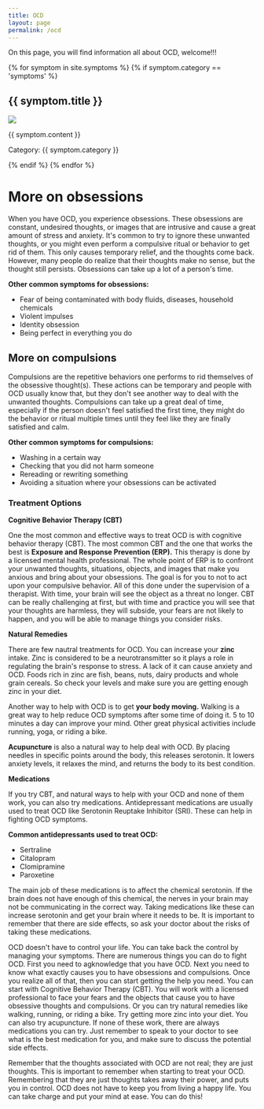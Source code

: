```yaml
---
title: OCD
layout: page
permalink: /ocd
---
```

On this page, you will find information all about OCD, welcome!!!



{% for symptom in site.symptoms %}
{% if symptom.category == 'symptoms' %}
<h2>{{ symptom.title }}</h2>
<p><img src="{{ symptom.image }}" /></p>
<p>{{ symptom.content }}</p>
<p>Category: {{ symptom.category }}</p>
{% endif %}
{% endfor %} 


# More on obsessions

When you have OCD, you experience obsessions. These obsessions are constant, undesired thoughts, or images that are intrusive and cause a great amount of stress and anxiety. It's common to try to ignore these unwanted thoughts, or you might even perform a compulsive ritual or behavior to get rid of them. This only causes temporary relief, and the thoughts come back. However, many people do realize that their thoughts make no sense, but the thought still persists. Obsessions can take up a lot of a person's time.

**Other common symptoms for obsessions:**
* Fear of being contaminated with body fluids, diseases, household chemicals
* Violent impulses
* Identity obsession
* Being perfect in everything you do

## More on compulsions

Compulsions are the repetitive behaviors one performs to rid themselves of the obsessive thought(s). These actions can be temporary and people with OCD usually know that, but they don't see another way to deal with the unwanted thoughts. Compulsions can take up a great deal of time, especially if the person doesn't feel satisfied the first time, they might do the behavior or ritual multiple times until they feel like they are finally satisfied and calm.

**Other common symptoms for compulsions:**
* Washing in a certain way
* Checking that you did not harm someone
* Rereading or rewriting something
* Avoiding a situation where your obsessions can be activated

### Treatment Options

**Cognitive Behavior Therapy (CBT)**

One the most common and effective ways to treat OCD is with cognitive behavior therapy (CBT). The most common CBT and the one that works the best is **Exposure and Response Prevention (ERP).** This therapy is done by a licensed mental health professional. The whole point of ERP is to confront your unwanted thoughts, situations, objects, and images that make you anxious and bring about your obsessions. The goal is for you to not to act upon your compulsive behavior. All of this done under the supervision of a therapist. With time, your brain will see the object as a threat no longer. CBT can be really challenging at first, but with time and practice you will see that your thoughts are harmless, they will subside, your fears are not likely to happen, and you will be able to manage things you consider risks.

**Natural Remedies**

There are few nautral treatments for OCD. You can increase your **zinc** intake. Zinc is considered to be a neurotransmitter so it plays a role in regulating the brain's response to stress. A lack of it can cause anxiety and OCD. Foods rich in zinc are fish, beans, nuts, dairy products and whole grain cereals. So check your levels and make sure you are getting enough zinc in your diet.

Another way to help with OCD is to get **your body moving.** Walking is a great way to help reduce OCD symptoms after some time of doing it. 5 to 10 minutes a day can improve your mind. Other great physical activities include running, yoga, or riding a bike.

**Acupuncture** is also a natural way to help deal with OCD. By placing needles in specific points around the body, this releases serotonin. It lowers anxiety levels, it relaxes the mind, and returns the body to its best condition.

**Medications**

If you try CBT, and natural ways to help with your OCD and none of them work, you can also try medications. Antidepressant medications are usually used to treat OCD like Serotonin Reuptake Inhibitor (SRI). These can help in fighting OCD symptoms.

**Common antidepressants used to treat OCD:**
* Sertraline
* Citalopram
* Clomipramine
* Paroxetine

The main job of these medications is to affect the chemical serotonin. If the brain does not have enough of this chemical, the nerves in your brain may not be communicating in the correct way. Taking medications like these can increase serotonin and get your brain where it needs to be. It is important to remember that there are side effects, so ask your doctor about the risks of taking these medications.


OCD doesn't have to control your life. You can take back the control by managing your symptoms. There are numerous things you can do to fight OCD. First you need to agknowledge that you have OCD. Next you need to know what exactly causes you to have obsessions and compulsions. Once you realize all of that, then you can start getting the help you need. You can start with Cognitive Behavior Therapy (CBT). You will work with a licensed professional to face your fears and the objects that cause you to have obsessive thoughts and compulsions. Or you can try natural remedies like walking, running, or riding a bike. Try getting more zinc into your diet. You can also try acupuncture. If none of these work, there are always medications you can try. Just remember to speak to your doctor to see what is the best medication for you, and make sure to discuss the potential side effects.


Remember that the thoughts associated with OCD are not real; they are just thoughts. This is important to remember when starting to treat your OCD. Remembering that they are just thoughts takes away their power, and puts you in control. OCD does not have to keep you from living a happy life. You can take charge and put your mind at ease. You can do this!